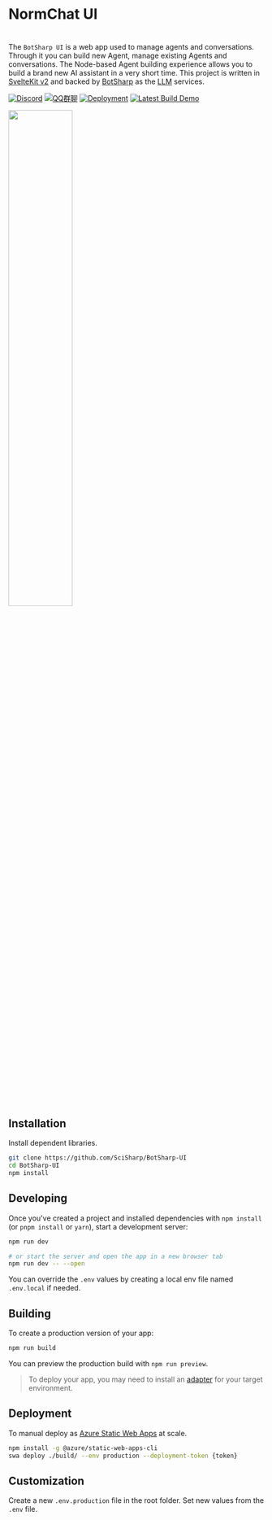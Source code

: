 # NormChat UI
#

The `BotSharp UI` is a web app used to manage agents and conversations. Through it you can build new Agent, manage existing Agents and conversations. The Node-based Agent building experience allows you to build a brand new AI assistant in a very short time. 
This project is written in [SvelteKit v2](https://svelte.dev/) and backed by [BotSharp](https://github.com/SciSharp/BotSharp) as the [LLM](https://en.wikipedia.org/wiki/Large_language_model) services.

[![Discord](https://img.shields.io/discord/1106946823282761851?label=Discord)](https://discord.com/channels/1106946823282761851/1106947212459642991)
[![QQ群聊](https://img.shields.io/static/v1?label=QQ&message=群聊&color=brightgreen)](http://qm.qq.com/cgi-bin/qm/qr?_wv=1027&k=sN9VVMwbWjs5L0ATpizKKxOcZdEPMrp8&authKey=RLDw41bLTrEyEgZZi%2FzT4pYk%2BwmEFgFcrhs8ZbkiVY7a4JFckzJefaYNW6Lk4yPX&noverify=0&group_code=985366726)
[![Deployment](https://github.com/SciSharp/BotSharp-UI/actions/workflows/azure-static-web-apps-victorious-moss-007e11310.yml/badge.svg)](https://github.com/SciSharp/BotSharp-UI/actions/workflows/azure-static-web-apps-victorious-moss-007e11310.yml/)
[![Latest Build Demo](https://img.shields.io/badge/Latest%20build%20demo-BotSharp%20UI-blue)](https://victorious-moss-007e11310.4.azurestaticapps.net/)

[<img src="https://i.ytimg.com/vi/nougEw-vyk0/maxresdefault.jpg" width="50%">](https://www.youtube.com/watch?v=nougEw-vyk0 "BotSharp UI")

## Installation

Install dependent libraries.

```bash
git clone https://github.com/SciSharp/BotSharp-UI
cd BotSharp-UI
npm install
```

## Developing

Once you've created a project and installed dependencies with `npm install` (or `pnpm install` or `yarn`), start a development server:

```bash
npm run dev

# or start the server and open the app in a new browser tab
npm run dev -- --open
```

You can override the `.env` values by creating a local env file named `.env.local` if needed.

## Building

To create a production version of your app:

```bash
npm run build
```

You can preview the production build with `npm run preview`.

> To deploy your app, you may need to install an [adapter](https://kit.svelte.dev/docs/adapters) for your target environment.

## Deployment

To manual deploy as [Azure Static Web Apps](https://learn.microsoft.com/en-us/azure/static-web-apps/) at scale.

```bash
npm install -g @azure/static-web-apps-cli
swa deploy ./build/ --env production --deployment-token {token}
```

## Customization

Create a new `.env.production` file in the root folder.
Set new values from the `.env` file.
